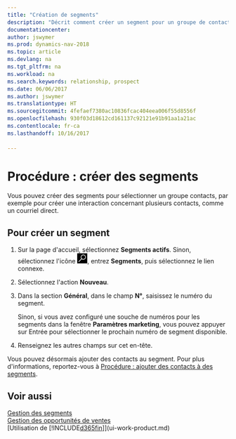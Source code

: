 ```yaml
---
title: "Création de segments"
description: "Décrit comment créer un segment pour un groupe de contacts dans Dynamics NAV, par exemple, afin de cibler plusieurs contacts avec un courriel direct."
documentationcenter: 
author: jswymer
ms.prod: dynamics-nav-2018
ms.topic: article
ms.devlang: na
ms.tgt_pltfrm: na
ms.workload: na
ms.search.keywords: relationship, prospect
ms.date: 06/06/2017
ms.author: jswymer
ms.translationtype: HT
ms.sourcegitcommit: 4fefaef7380ac10836fcac404eea006f55d8556f
ms.openlocfilehash: 930f03d18612cd161137c92121e91b91aa1a21ac
ms.contentlocale: fr-ca
ms.lasthandoff: 10/16/2017

---
```

# <a name="how-to-create-segments"></a>Procédure : créer des segments
Vous pouvez créer des segments pour sélectionner un groupe contacts, par exemple pour créer une interaction concernant plusieurs contacts, comme un courriel direct.

## <a name="to-create-a-segment"></a>Pour créer un segment
1. Sur la page d'accueil, sélectionnez **Segments actifs**. Sinon, sélectionnez l'icône ![Page ou état pour la recherche](media/ui-search/search_small.png "icône Page ou état pour la recherche"), entrez **Segments**, puis sélectionnez le lien connexe.
2. Sélectionnez l'action **Nouveau**.
3. Dans la section **Général**, dans le champ **N°**, saisissez le numéro du segment.

    Sinon, si vous avez configuré une souche de numéros pour les segments dans la fenêtre **Paramètres marketing**, vous pouvez appuyer sur Entrée pour sélectionner le prochain numéro de segment disponible.
4. Renseignez les autres champs sur cet en-tête.

Vous pouvez désormais ajouter des contacts au segment. Pour plus d'informations, reportez-vous à [Procédure : ajouter des contacts à des segments](marketing-add-contact-segment.md).

## <a name="see-also"></a>Voir aussi
[Gestion des segments](marketing-segments.md)  
[Gestion des opportunités de ventes](marketing-manage-sales-opportunities.md)  
[Utilisation de [!INCLUDE[d365fin](includes/d365fin_md.md)]](ui-work-product.md)  

